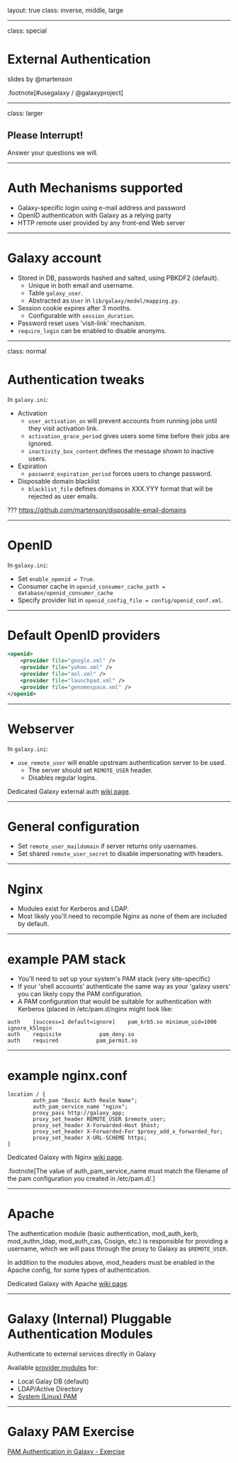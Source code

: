 layout: true
class: inverse, middle, large

---
class: special
# External Authentication

slides by @martenson

.footnote[\#usegalaxy / @galaxyproject]

---
class: larger

## Please Interrupt!
Answer your questions we will.

---
# Auth Mechanisms supported

* Galaxy-specific login using e-mail address and password
* OpenID authentication with Galaxy as a relying party
* HTTP remote user provided by any front-end Web server

---
# Galaxy account

* Stored in DB, passwords hashed and salted, using PBKDF2 (default).
  * Unique in both email and username.
  * Table `galaxy_user`.
  * Abstracted as `User` in `lib/galaxy/model/mapping.py`.
* Session cookie expires after 3 months.
  * Configurable with `session_duration`.
* Password reset uses 'visit-link' mechanism.
* `require_login` can be enabled to disable anonyms.

---
class: normal
# Authentication tweaks

In `galaxy.ini`:
* Activation
  * `user_activation_on` will prevent accounts from running jobs until they visit activation link.
  * `activation_grace_period` gives users some time before their jobs are ignored.
  * `inactivity_box_content` defines the message shown to inactive users.
* Expiration
  * `password_expiration_period` forces users to change password.
* Disposable domain blacklist
  * `blacklist_file` defines domains in XXX.YYY format that will be rejected as user emails.

???
https://github.com/martenson/disposable-email-domains

---
# OpenID

In `galaxy.ini`:
* Set `enable_openid = True`.
* Consumer cache in `openid_consumer_cache_path = database/openid_consumer_cache`
* Specify provider list in `openid_config_file = config/openid_conf.xml`.

---
# Default OpenID providers

```xml
<openid>
    <provider file="google.xml" />
    <provider file="yahoo.xml" />
    <provider file="aol.xml" />
    <provider file="launchpad.xml" />
    <provider file="genomespace.xml" />
</openid>
```

---
# Webserver

In `galaxy.ini`:
* `use_remote_user` will enable upstream authentication server to be used.
  * The server should set `REMOTE_USER` header.
  * Disables regular logins.

Dedicated Galaxy external auth [wiki page](https://wiki.galaxyproject.org/Admin/Config/ExternalUserAuth).

---
# General configuration

* Set `remote_user_maildomain` if server returns only usernames.
* Set shared `remote_user_secret` to disable impersonating with headers.

---
# Nginx

* Modules exist for Kerberos and LDAP.
* Most likely you'll need to recompile Nginx as none of them are included by default.

---
# example PAM stack

* You'll need to set up your system's PAM stack (very site-specific)
* If your 'shell accounts' authenticate the same way as your 'galaxy users' you can likely copy the PAM configuration.
* A PAM configuration that would be suitable for authentication with Kerberos (placed in /etc/pam.d/nginx might look like:
```
auth    [success=1 default=ignore]    pam_krb5.so minimum_uid=1000 ignore_k5login
auth    requisite            pam_deny.so
auth    required            pam_permit.so
```

---
# example nginx.conf
```
location / {
        auth_pam "Basic Auth Realm Name";
        auth_pam_service_name "nginx";
        proxy_pass http://galaxy_app;
        proxy_set_header REMOTE_USER $remote_user;
        proxy_set_header X-Forwarded-Host $host;
        proxy_set_header X-Forwarded-For $proxy_add_x_forwarded_for;
        proxy_set_header X-URL-SCHEME https;
}
```
Dedicated Galaxy with Nginx [wiki page](https://wiki.galaxyproject.org/Admin/Config/NginxExternalUserAuth).

.footnote[The value of auth_pam_service_name must match the filename of the pam configuration you created in /etc/pam.d/.]

---
# Apache

The authentication module (basic authentication, mod_auth_kerb, mod_authn_ldap, mod_auth_cas, Cosign, etc.) is responsible for providing a username, which we will pass through the proxy to Galaxy as `$REMOTE_USER`.

In addition to the modules above, mod_headers must be enabled in the Apache config, for some types of authentication.


Dedicated Galaxy with Apache [wiki page](https://wiki.galaxyproject.org/Admin/Config/ApacheExternalUserAuth).

---
# Galaxy (Internal) Pluggable Authentication Modules

Authenticate to external services directly in Galaxy

Available [provider modules](https://github.com/galaxyproject/galaxy/tree/dev/lib/galaxy/auth/providers) for:
- Local Galay DB (default)
- LDAP/Active Directory
- [System (Linux) PAM](http://www.linux-pam.org/)

---
# Galaxy PAM Exercise

[PAM Authentication in Galaxy - Exercise](https://github.com/martenson/dagobah-training/blob/master/advanced/004-external-authentication/ex1-pam-auth.md)
